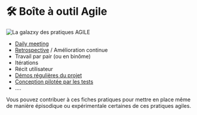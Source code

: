 # 🛠️ Boîte à outil Agile

![La galazxy des pratiques AGILE](../../.gitbook/assets/agile-practices.png)

* [Daily meeting](standup-meeting.md) 
* [Retrospective](restrospectives.md)  / Amélioration continue
* Travail par pair \(ou en binôme\)
* Itérations 
* Récit utilisateur
* [Démos régulières du projet](demos-projet.md)
* [Conception pilotée par les tests ](../../meetups/meetup-talan-labs-2020-02-24.md)
* .... 

Vous pouvez contribuer à ces fiches pratiques pour mettre en  place même de manière épisodique ou expérimentale certaines de ces pratiques agiles.

